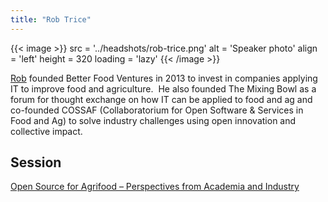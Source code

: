 ```yaml
---
title: "Rob Trice"
---
```


{{< image >}}
src = '../headshots/rob-trice.png'
alt = 'Speaker photo'
align = 'left'
height = 320
loading = 'lazy'
{{< /image >}}

[Rob](https://www.linkedin.com/in/robtrice/) founded Better Food Ventures in 2013 to invest in companies applying IT to improve food and agriculture.  He also founded The Mixing Bowl as a forum for thought exchange on how IT can be applied to food and ag and co-founded COSSAF (Collaboratorium for Open Software & Services in Food and Ag) to solve industry challenges using open innovation and collective impact.

## Session

[Open Source for Agrifood – Perspectives from Academia and Industry](../sessions/agrifood.md)
